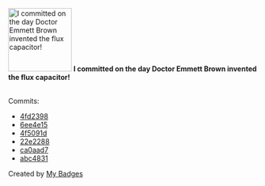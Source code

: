 <img src="https://my-badges.github.io/my-badges/delorean.png" alt="I committed on the day Doctor Emmett Brown invented the flux capacitor!" title="I committed on the day Doctor Emmett Brown invented the flux capacitor!" width="128">
<strong>I committed on the day Doctor Emmett Brown invented the flux capacitor!</strong>
<br><br>

Commits:

- <a href="https://github.com/kingstar0118/EmojiCSS/commit/4fd2398f357efdcb26f013cb4ece30d31b4ee8dc">4fd2398</a>
- <a href="https://github.com/kingstar0118/EmojiCSS/commit/6ee4e1514dc4cdabab53f32f9753162913c91290">6ee4e15</a>
- <a href="https://github.com/kingstar0118/EmojiCSS/commit/4f5091d783e7f38b25ab332ac2f9547c3f2b1f44">4f5091d</a>
- <a href="https://github.com/kingstar0118/MERNGraphqlChat/commit/22e228819d06091b9a6f18df5ad2796c425142a6">22e2288</a>
- <a href="https://github.com/kingstar0118/MERNGraphqlChat/commit/ca0aad7555b2023cfd64d7c1d606899047e70145">ca0aad7</a>
- <a href="https://github.com/kingstar0118/MERNGraphqlChat/commit/abc4831f7c0cc6e15c811180d6ab860ac028e1c8">abc4831</a>


Created by <a href="https://github.com/my-badges/my-badges">My Badges</a>
